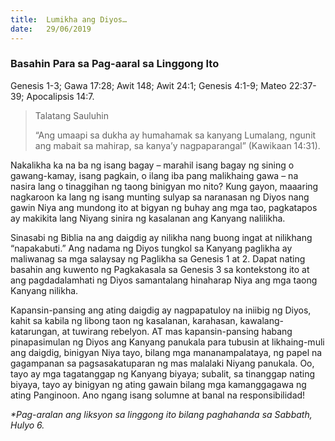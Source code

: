 ```yaml
---
title:  Lumikha ang Diyos…
date:   29/06/2019
---
```


### Basahin Para sa Pag-aaral sa Linggong Ito
Genesis 1-3; Gawa 17:28; Awit 148; Awit 24:1; Genesis 4:1-9; Mateo 22:37-39; Apocalipsis 14:7.

> <p>Talatang Sauluhin</p>
> “Ang umaapi sa dukha ay humahamak sa kanyang Lumalang, ngunit ang mabait sa mahirap, sa kanya’y nagpaparangal” (Kawikaan 14:31).

Nakalikha ka na ba ng isang bagay – marahil isang bagay ng sining o gawang-kamay, isang pagkain, o ilang iba pang malikhaing gawa – na nasira lang o tinaggihan ng taong binigyan mo nito? Kung gayon, maaaring nagkaroon ka lang ng isang munting sulyap sa naranasan ng Diyos nang gawin Niya ang mundong ito at bigyan ng buhay ang mga tao, pagkatapos ay makikita lang Niyang sinira ng kasalanan ang Kanyang nalilikha.

Sinasabi ng Biblia na ang daigdig ay nilikha nang buong ingat at nilikhang “napakabuti.” Ang nadama ng Diyos tungkol sa Kanyang paglikha ay maliwanag sa mga salaysay ng Paglikha sa Genesis 1 at 2. Dapat nating basahin ang kuwento ng Pagkakasala sa Genesis 3 sa kontekstong ito at ang pagdadalamhati ng Diyos samantalang hinaharap Niya ang mga taong Kanyang nilikha.

Kapansin-pansing ang ating daigdig ay nagpapatuloy na iniibig ng Diyos, kahit sa kabila ng libong taon ng kasalanan, karahasan, kawalang-katarungan, at tuwirang rebelyon. AT mas kapansin-pansing habang pinapasimulan ng Diyos ang Kanyang panukala para tubusin at likhaing-muli ang daigdig, binigyan Niya tayo, bilang mga mananampalataya, ng papel na gagampanan sa pagsasakatuparan ng mas malalaki Niyang panukala. Oo, tayo ay mga tagatanggap ng Kanyang biyaya; subalit, sa tinanggap nating biyaya, tayo ay binigyan ng ating gawain bilang mga kamanggagawa ng ating Panginoon. Ano ngang isang solumne at banal na responsibilidad!

_*Pag-aralan ang liksyon sa linggong ito bilang paghahanda sa Sabbath, Hulyo 6._